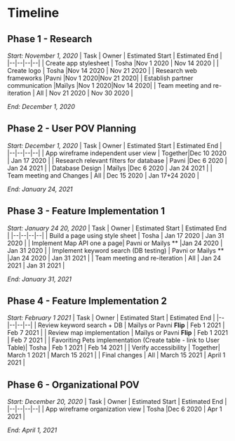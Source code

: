 

# Timeline
## Phase 1 - Research
*Start: November 1, 2020*
| Task | Owner | Estimated Start | Estimated End |
|--|--|--|--|
| Create app stylesheet | Tosha |Nov 1 2020 | Nov 14 2020 |
| Create logo | Tosha |Nov 14 2020 | Nov 21 2020 |
| Research web frameworks |Pavni |Nov 1 2020|Nov 21 2020|
| Establish partner communication |Maïlys |Nov 1 2020|Nov 14 2020|
| Team meeting and re-iteration | All | Nov 21 2020 | Nov 30 2020 |


*End: December 1, 2020*

## Phase 2 - User POV Planning
*Start: December 1, 2020*
| Task | Owner | Estimated Start | Estimated End |
|--|--|--|--|
| App wireframe independent user view | Together|Dec 10 2020 | Jan 17 2020 |
| Research relevant filters for database | Pavni |Dec 6 2020 | Jan 24 2021 |
| Database Design | Maïlys |Dec 6 2020 | Jan 24 2021 |
| Team meeting and Changes | All | Dec 15 2020 | Jan 17+24 2020 |


*End: January 24, 2021*

## Phase 3 - Feature Implementation 1

*Start: January 24 20, 2020*
| Task | Owner | Estimated Start | Estimated End |
|--|--|--|--|
| Build a page using style sheet | Tosha | Jan 17 2020 | Jan 31 2020 |
| Implement Map API one a page| Pavni or Mailys ** |Jan 24 2020 | Jan 31 2020 |
| Implement keyword search (DB testing) | Pavni or Mailys ** |Jan 24 2020 | Jan 31 2021 |
| Team meeting and re-iteration | All | Jan 24 2021 | Jan 31 2021 |


*End: January 31, 2021*

## Phase 4 - Feature Implementation 2

*Start: February 1 2021*
| Task | Owner | Estimated Start | Estimated End |
|--|--|--|--|
| Review keyword search + DB | Maïlys or Pavni **Flip** | Feb 1 2021 | Feb 7 2021 |
| Review map implementation | Maïlys or Pavni **Flip** | Feb 1 2021 | Feb 7 2021 |
| Favoriting Pets implementation (Create table - link to User Table)| Tosha | Feb 1 2021 | Feb 14 2021 |
| Verify accessibility | Together| March 1 2021 | March 15 2021 |
| Final changes | All | March 15 2021 | April 1 2021 |

## Phase 6 - Organizational POV

*Start: December 20, 2020*
| Task | Owner | Estimated Start | Estimated End |
|--|--|--|--|
| App wireframe organization view | Tosha |Dec 6 2020 | Apr 1 2021 |


*End: April 1, 2021*
